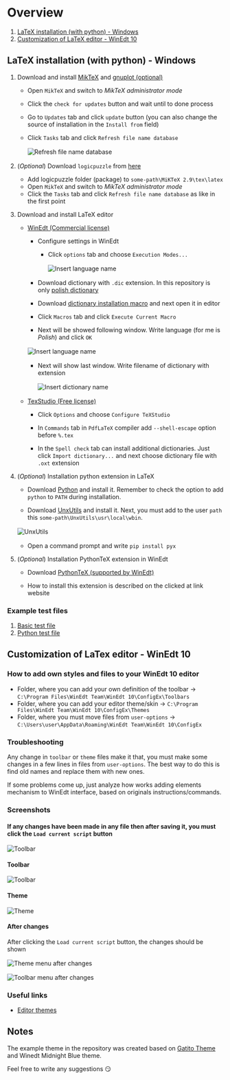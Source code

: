 # Overview

1. [LaTeX installation (with python) - Windows](#latex-installation-(with-python)-windows)
2. [Customization of LaTeX editor - WinEdt 10](#customization-of-latex-editor-winedt-10)

## LaTeX installation (with python) - Windows

1. Download and install [MikTeX](https://miktex.org/download) and [gnuplot (optional)](https://sourceforge.net/projects/gnuplot/files/gnuplot/5.2.8/)
   - Open `MikTeX` and switch to *MikTeX administrator mode*

   - Click the `check for updates` button and wait until to done process

   - Go to `Updates` tab and click `update` button (you can also change the source of installation in the `Install from` field)

   - Click `Tasks` tab and click `Refresh file name database`
      <img style="margin: 1rem auto; display: block;" src="./install/images/miktex-refresh-name-databases.png" alt="Refresh file name database">

2. (*Optional*) Download `logicpuzzle` from [here](./install/packages)
   - Add logicpuzzle folder (package) to `some-path\MiKTeX 2.9\tex\latex`
   - Open `MikTeX` and switch to *MikTeX administrator mode*
   - Click the `Tasks` tab and click `Refresh file name database` as like in the first point

3. Download and install LaTeX editor
   - [WinEdt (Commercial license)](https://www.winedt.com/download.html)
     - Configure settings in WinEdt

       - Click `options` tab and choose `Execution Modes...`
         <img style="margin: 1rem auto; display: block;" src="./install/images/exec-mode-winedt10.png" alt="Insert language name">

     - Download dictionary with `.dic` extension. In this repository is only [polish dictionary](./install/dictionary/pl.dic)

     - Download [dictionary installation macro](./install/dictionary/InstallDict.edt) and next open it in editor

     - Click `Macros` tab and click `Execute Current Macro`

     - Next will be showed following window. Write language (for me is *Polish*) and click `OK`
      <img style="margin: 1rem auto; display: block;" src="./install/images/language-name-dict-winedt.png" alt="Insert language name">

     - Next will show last window. Write filename of dictionary with extension
       <img style="margin: 1rem auto; display: block;" src="./install/images/dictionary-name-winedt.png" alt="Insert dictionary name">

   - [TexStudio (Free license)](https://www.texstudio.org/)
     - Click `Options` and choose `Configure TeXStudio`

     - In `Commands` tab in `PdfLaTeX` compiler add `--shell-escape` option before `%.tex`

     - In the `Spell check` tab can install additional dictionaries. Just click `Import dictionary...` and next choose dictionary file with `.oxt` extension

4. (*Optional*) Installation python extension in LaTeX
   - Download [Python](https://www.python.org/downloads/) and install it. Remember to check the option to add `python` to `PATH` during installation.

   - Download [UnxUtils](https://sourceforge.net/projects/unxutils/) and install it. Next, you must add to the user `path` this `some-path\UnxUtils\usr\local\wbin`.

   <img style="margin: 1rem auto; display: block;" src="./install/images/unx-utils-path.png" alt="UnxUtils">

   - Open a command prompt and write `pip install pyx`


5. (*Optional*) Installation PythonTeX extension in WinEdt
   - Download [PythonTeX (supported by WinEdt)](http://www.winedt.org/config/menus/PythonTeX.html)

   - How to install this extension is described on the clicked at link website

### Example test files

1. [Basic test file](./install/test-files/basic-test-file.tex)
2. [Python test file](./install/test-files/python-intersecting-rings.tex)


## Customization of LaTex editor - WinEdt 10

### How to add own styles and files to your WinEdt 10 editor

- Folder, where you can add your own definition of the toolbar &#8594; `C:\Program Files\WinEdt Team\WinEdt 10\ConfigEx\Toolbars`
- Folder, where you can add your editor theme/skin &#8594; `C:\Program Files\WinEdt Team\WinEdt 10\ConfigEx\Themes`
- Folder, where you must move files from `user-options` &#8594; `C:\Users\user\AppData\Roaming\WinEdt Team\WinEdt 10\ConfigEx`

### Troubleshooting

Any change in `toolbar` or `theme` files make it that, you must make some changes in a few lines in files from `user-options`.
The best way to do this is find old names and replace them with new ones.

If some problems come up, just analyze how works adding elements mechanism to WinEdt interface, based on originals instructions/commands.

### Screenshots

#### If any changes have been made in any file then after saving it, you must click the `Load current script` button
<img style="margin: 1rem auto; display: block;" src="./winedt/images/winedt-changes-click.png" alt="Toolbar">

#### Toolbar

<img style="margin: 1rem auto; display: block;" src="./winedt/images/toolbar-winedt.png" alt="Toolbar">

#### Theme

<img style="margin: 1rem auto; display: block;" src="./winedt/images/theme-winedt.png" alt="Theme">

#### After changes

After clicking the `Load current script` button, the changes should be shown

<img style="margin: 1rem auto; display: block;" src="./winedt/images/theme-menu-after-changes-winedt.png" alt="Theme menu after changes">
<img style="margin: 1rem auto; display: block;" src="./winedt/images/toolbar-menu-after-changes-winedt.png" alt="Toolbar menu after changes">


### Useful links

- [Editor themes](https://atomcorp.github.io/themes/)

## Notes

The example theme in the repository was created based on [Gatito Theme](https://github.com/pawelgrzybek/gatito-theme) and Winedt Midnight Blue theme.

Feel free to write any suggestions :smirk:

